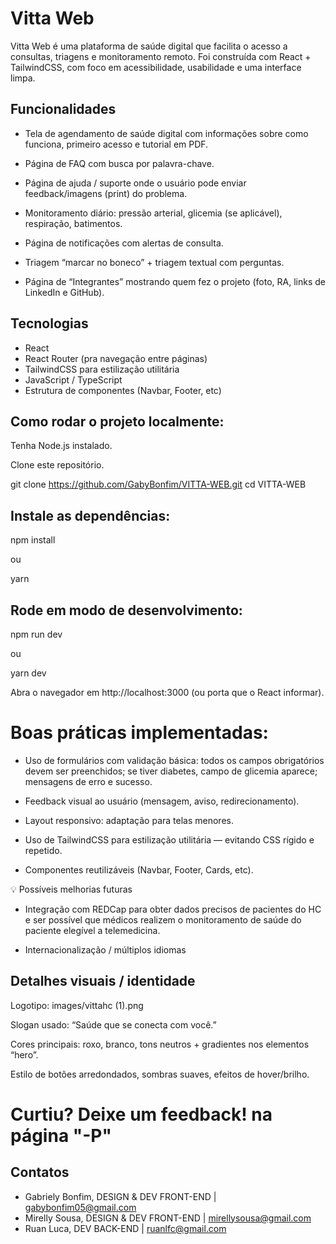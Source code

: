 # Vitta Web

Vitta Web é uma plataforma de saúde digital que facilita o acesso a consultas, triagens e monitoramento remoto. Foi construída com React + TailwindCSS, com foco em acessibilidade, usabilidade e uma interface limpa.

## Funcionalidades

- Tela de agendamento de saúde digital com informações sobre como funciona, primeiro acesso e tutorial em PDF.

- Página de FAQ com busca por palavra-chave.

- Página de ajuda / suporte onde o usuário pode enviar feedback/imagens (print) do problema.

- Monitoramento diário: pressão arterial, glicemia (se aplicável), respiração, batimentos.

- Página de notificações com alertas de consulta.

- Triagem “marcar no boneco” + triagem textual com perguntas.

- Página de “Integrantes” mostrando quem fez o projeto (foto, RA, links de LinkedIn e GitHub).

## Tecnologias

 - React
 - React Router (pra navegação entre páginas)
 - TailwindCSS para estilização utilitária
 - JavaScript / TypeScript
 - Estrutura de componentes (Navbar, Footer, etc)

## Como rodar o projeto localmente:

Tenha Node.js instalado.

Clone este repositório.

git clone <https://github.com/GabyBonfim/VITTA-WEB.git>
cd VITTA-WEB


## Instale as dependências:

npm install

ou

yarn


## Rode em modo de desenvolvimento:

npm run dev

ou

yarn dev


Abra o navegador em http://localhost:3000 (ou porta que o React informar).

# Boas práticas implementadas: 

- Uso de formulários com validação básica: todos os campos obrigatórios devem ser preenchidos; se tiver diabetes, campo de glicemia aparece; mensagens de erro e sucesso.

- Feedback visual ao usuário (mensagem, aviso, redirecionamento).

- Layout responsivo: adaptação para telas menores.

- Uso de TailwindCSS para estilização utilitária — evitando CSS rígido e repetido.

- Componentes reutilizáveis (Navbar, Footer, Cards, etc).

💡 Possíveis melhorias futuras

- Integração com REDCap para obter dados precisos de pacientes do HC e ser possível que médicos realizem o monitoramento de saúde do paciente elegível a telemedicina.

- Internacionalização / múltiplos idiomas

## Detalhes visuais / identidade

Logotipo: images/vittahc (1).png

Slogan usado: “Saúde que se conecta com você.”

Cores principais: roxo, branco, tons neutros + gradientes nos elementos “hero”.

Estilo de botões arredondados, sombras suaves, efeitos de hover/brilho.

# Curtiu? Deixe um feedback! na página "-P"

## Contatos

- Gabriely Bonfim, DESIGN & DEV FRONT-END | gabybonfim05@gmail.com
- Mirelly Sousa, DESIGN & DEV FRONT-END | mirellysousa@gmail.com
- Ruan Luca, DEV BACK-END | ruanlfc@gmail.com


